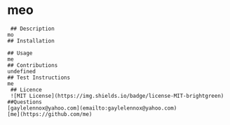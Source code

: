 # meo
     ## Description
    mo 
    ## Installation
    
    ## Usage
    me
    ## Contributions
    undefined
    ## Test Instructions
    me
     ## Licence 
     ![MIT License](https://img.shields.io/badge/license-MIT-brightgreen)
    ##Questions
    [gaylelennox@yahoo.com](emailto:gaylelennox@yahoo.com)
    [me](https://github.com/me)

